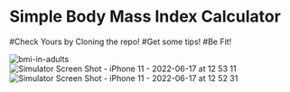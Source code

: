 # Simple Body Mass Index Calculator

#Check Yours by Cloning the repo!
#Get some tips!
#Be Fit!

![bmi-in-adults](https://user-images.githubusercontent.com/81131990/173752144-79452846-7977-484e-b742-3275feb1d8b4.jpeg)
![Simulator Screen Shot - iPhone 11 - 2022-06-17 at 12 53 11](https://user-images.githubusercontent.com/81131990/174247335-aed1461f-aeb7-4525-af42-cf559688ca78.png)
![Simulator Screen Shot - iPhone 11 - 2022-06-17 at 12 52 31](https://user-images.githubusercontent.com/81131990/174247347-18d8a6ec-aec4-48a7-b722-0a2d7f18c3bc.png)
